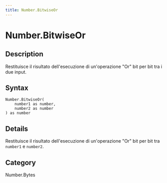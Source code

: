 ```yaml
---
title: Number.BitwiseOr
---
```


# Number.BitwiseOr


## Description

Restituisce il risultato dell&#39;esecuzione di un&#39;operazione &#34;Or&#34; bit per bit tra i due input.


## Syntax

```powerquery
Number.BitwiseOr(
    number1 as number,
    number2 as number
) as number
```


## Details

Restituisce il risultato dell'esecuzione di un'operazione "Or" bit per bit tra <code>number1</code> e <code>number2</code>.



## Category
Number.Bytes
